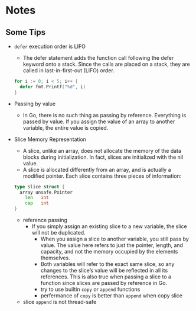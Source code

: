 # Notes

## Some Tips

- `defer` execution order is LIFO
  - The defer statement adds the function call following the defer keyword onto a stack.
  Since the calls are placed on a stack, they are called in last-in-first-out (LIFO) order.

  ```go
  for i := 0; i < 5; i++ {
    defer fmt.Printf("%d", i)
  }
  ```

- Passing by value
  - In Go, there is no such thing as passing by reference. Everything is passed by value. If you assign the value of an array to another variable, the entire value is copied.

- Slice Memory Representation
  - A slice, unlike an array, does not allocate the memory of the data blocks during initialization. In fact, slices are initialized with the nil value.
  - A slice is allocated differently from an array, and is actually a modified pointer. Each slice contains three pieces of information:
  
  ```go
  type slice struct {
    array unsafe.Pointer
	  len   int
	  cap   int
  }
  ```
  - reference passing
    - If you simply assign an existing slice to a new variable, the slice will not be duplicated.
      - When you assign a slice to another variable, you still pass by value. The value here refers to just the pointer, length, and capacity, and not the memory occupied by the elements themselves.
      - Both variables will refer to the exact same slice, so any changes to the slice’s value will be reflected in all its references. This is also true when passing a slice to a function since slices are passed by reference in Go.
      - try to use builtin `copy` or `append` functions
      - perfermance of `copy` is better than `append` when copy slice
  - slice `append` is not thread-safe
  